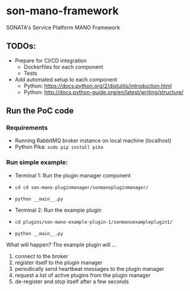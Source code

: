 # son-mano-framework
SONATA's Service Platform MANO Framework


## TODOs:
* Prepare for CI/CD integration
    * Dockerfiles for each component
    * Tests
* Add automated setup to each component
    * Python: https://docs.python.org/2/distutils/introduction.html
    * Python: http://docs.python-guide.org/en/latest/writing/structure/
     

## Run the PoC code

### Requirements
* Running RabbitMQ broker instance on local machine (localhost)
* Python Pika: `sudo pip install pika`

### Run simple example:
* Terminal 1: Run the plugin manager component
 * `cd cd son-mano-pluginmanager/sonmanopluginmanager/`
 * `python __main__.py`


* Terminal 2: Run the example plugin
 * `cd plugins/son-mano-example-plugin-1/sonmanoexampleplugin1/`
 * `python __main__.py`

What will happen? The example plugin will ...
1. connect to the broker
2. register itself to the plugin manager
3. periodically send heartbeat messages to the plugin manager
4. request a list of active plugins from the plugin manager
5. de-register and stop itself after a few seconds